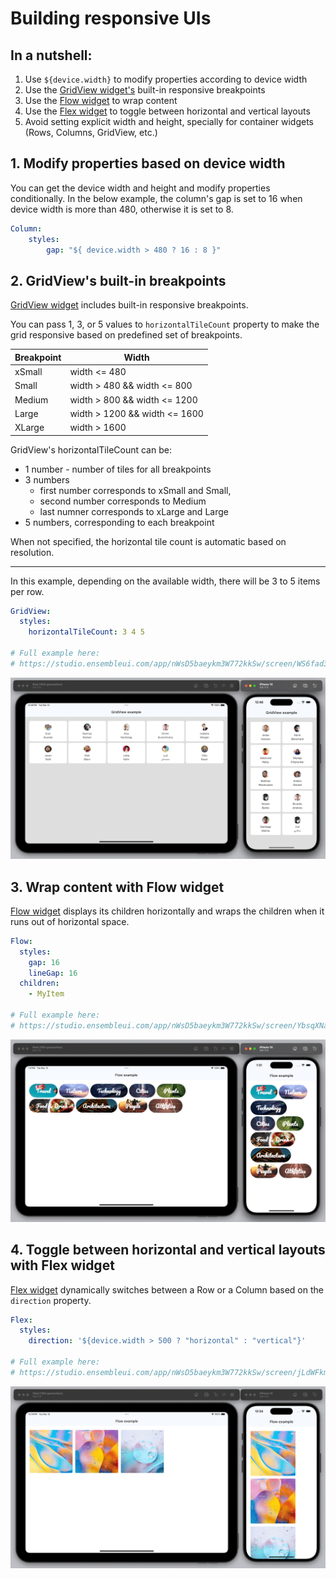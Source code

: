 # Building responsive UIs



## In a nutshell:

1. Use `${device.width}` to modify properties according to device width
2. Use the [GridView widget's](/widget-reference/gridview) built-in responsive breakpoints
3. Use the [Flow widget](/widget-reference/flow) to wrap content
4. Use the [Flex widget](/widget-reference/flex) to toggle between horizontal and vertical layouts
5. Avoid setting explicit width and height, specially for container widgets (Rows, Columns, GridView, etc.)


## 1. Modify properties based on device width

You can get the device width and height and modify properties conditionally. In the below example, the column's gap is set to 16 when device width is more than 480, otherwise it is set to 8.

```yaml
Column:
    styles:
        gap: "${ device.width > 480 ? 16 : 8 }"
```


## 2. GridView's built-in breakpoints

[GridView widget](/widget-reference/gridview) includes built-in responsive breakpoints. 

You can pass 1, 3, or 5 values to `horizontalTileCount` property to make the grid responsive based on predefined set of breakpoints.

| Breakpoint | Width |  
| --- | --- |
| xSmall | width <= 480 |
| Small  |  width > 480 && width <= 800 |
| Medium |  width > 800 && width <= 1200 |
| Large  |  width > 1200 && width <= 1600 |
| XLarge |  width > 1600 |

GridView's horizontalTileCount can be:

- 1 number - number of tiles for all breakpoints
- 3 numbers
    * first number corresponds to xSmall and Small,
    * second number corresponds to Medium
    * last numner corresponds to xLarge and Large
- 5 numbers, corresponding to each breakpoint

When not specified, the horizontal tile count is automatic based on resolution.

---

In this example, depending on the available width, there will be 3 to 5 items per row.

```yaml
GridView:
  styles:
    horizontalTileCount: 3 4 5

# Full example here:
# https://studio.ensembleui.com/app/nWsD5baeykm3W772kkSw/screen/WS6fad3K96prUBXM4Hde
```

![Flex](responsive-grid.png)

## 3. Wrap content with Flow widget

[Flow widget](/widget-reference/flow) displays its children horizontally and wraps the children when it runs out of horizontal space.

```yaml
Flow:
  styles:
    gap: 16
    lineGap: 16
  children:
    - MyItem

# Full example here:
# https://studio.ensembleui.com/app/nWsD5baeykm3W772kkSw/screen/YbsqXNaXL5kpxKavlGKQ    
```

![Flow](responsive-flow.png)

## 4. Toggle between horizontal and vertical layouts with Flex widget

[Flex widget](/widget-reference/flex) dynamically switches between a Row or a Column based on the `direction` property.

```yaml
Flex:
  styles:
    direction: '${device.width > 500 ? "horizontal" : "vertical"}'

# Full example here:
# https://studio.ensembleui.com/app/nWsD5baeykm3W772kkSw/screen/jLdWFkmrfgkhuaON568d

```

![Flex](responsive-flex.png)
